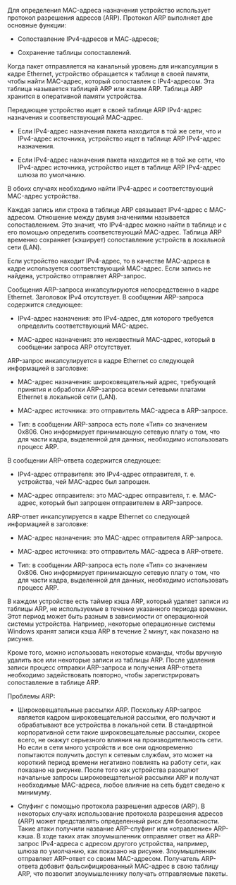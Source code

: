Для определения MAC-адреса назначения устройство использует протокол разрешения адресов (ARP). Протокол ARP выполняет две основные функции:

- Сопоставление IPv4-адресов и МАС-адресов;

- Сохранение таблицы сопоставлений.

Когда пакет отправляется на канальный уровень для инкапсуляции в кадре Ethernet, устройство обращается к таблице в своей памяти, чтобы найти MAC-адрес, который сопоставлен с IPv4-адресом. Эта таблица называется таблицей ARP или кэшем ARP. Таблица ARP хранится в оперативной памяти устройства.

Передающее устройство ищет в своей таблице ARP IPv4-адрес назначения и соответствующий MAC-адрес.

- Если IPv4-адрес назначения пакета находится в той же сети, что и IPv4-адрес источника, устройство ищет в таблице ARP IPv4-адрес назначения.

- Если IPv4-адрес назначения пакета находится не в той же сети, что IPv4-адрес источника, устройство ищет в таблице ARP IPv4-адрес шлюза по умолчанию.

В обоих случаях необходимо найти IPv4-адрес и соответствующий MAC-адрес устройства.

Каждая запись или строка в таблице ARP связывает IPv4-адрес с MAC-адресом. Отношение между двумя значениями называется сопоставлением. Это значит, что IPv4-адрес можно найти в таблице и с его помощью определить соответствующий MAC-адрес. Таблица ARP временно сохраняет (кэширует) сопоставление устройств в локальной сети (LAN).

Если устройство находит IPv4-адрес, то в качестве MAC-адреса в кадре используется соответствующий MAC-адрес. Если запись не найдена, устройство отправляет ARP-запрос.

Сообщения ARP-запроса инкапсулируются непосредственно в кадре Ethernet. Заголовок IPv4 отсутствует. В сообщении ARP-запроса содержится следующее:

- IPv4-адрес назначения: это IPv4-адрес, для которого требуется определить соответствующий MAC-адрес.

- MAC-адрес назначения: это неизвестный MAC-адрес, который в сообщении запроса ARP отсутствует.

ARP-запрос инкапсулируется в кадре Ethernet со следующей информацией в заголовке:

- MAC-адрес назначения: широковещательный адрес, требующей принятия и обработки ARP-запроса всеми сетевыми платами Ethernet в локальной сети (LAN).

- MAC-адрес источника: это отправитель MAC-адреса в ARP-запросе.

- Тип: в сообщении ARP-запроса есть поле «Тип» со значением 0x806. Оно информирует принимающую сетевую плату о том, что для части кадра, выделенной для данных, необходимо использовать процесс ARP.

В сообщении ARP-ответа содержится следующее:

- IPv4-адрес отправителя: это IPv4-адрес отправителя, т. е. устройства, чей MAC-адрес был запрошен.

- MAC-адрес отправителя: это MAC-адрес отправителя, т. е. MAC-адрес, который был запрошен отправителем в ARP-запросе.

ARP-ответ инкапсулируется в кадре Ethernet со следующей информацией в заголовке:

- MAC-адрес назначения: это MAC-адрес отправителя ARP-запроса.

- MAC-адрес источника: это отправитель MAC-адреса в ARP-ответе.

- Тип: в сообщении ARP-запроса есть поле «Тип» со значением 0x806. Оно информирует принимающую сетевую плату о том, что для части кадра, выделенной для данных, необходимо использовать процесс ARP.

В каждом устройстве есть таймер кэша ARP, который удаляет записи из таблицы ARP, не используемые в течение указанного периода времени. Этот период может быть разным в зависимости от операционной системы устройства. Например, некоторые операционные системы Windows хранят записи кэша ARP в течение 2 минут, как показано на рисунке.

Кроме того, можно использовать некоторые команды, чтобы вручную удалить все или некоторые записи из таблицы ARP. После удаления записи процесс отправки ARP-запроса и получения ARP-ответа необходимо задействовать повторно, чтобы зарегистрировать сопоставление в таблице ARP.

Проблемы ARP:

- Широковещательные рассылки ARP. Поскольку ARP-запрос является кадром широковещательной рассылки, его получают и обрабатывают все устройства в локальной сети. В стандартной корпоративной сети такие широковещательные рассылки, скорее всего, не окажут серьезного влияния на производительность сети. Но если в сети много устройств и все они одновременно попытаются получить доступ к сетевым службам, это может на короткий период времени негативно повлиять на работу сети, как показано на рисунке. После того как устройства разошлют начальные запросы широковещательной рассылки ARP и получат необходимые MAC-адреса, любое влияние на сеть будет сведено к минимуму.

- Спуфинг с помощью протокола разрешения адресов (ARP). В некоторых случаях использование протокола разрешения адресов (ARP) может представлять определенный риск для безопасности. Такие атаки получили название ARP-спуфинг или «отравление» ARP-кэша. В ходе таких атак злоумышленник отправляет ответ на ARP-запрос IPv4-адреса с адресом другого устройства, например, шлюза по умолчанию, как показано на рисунке. Злоумышленник отправляет ARP-ответ со своим MAC-адресом. Получатель ARP-ответа добавит фальсифицированный MAC-адрес в свою таблицу ARP, что позволит злоумышленнику получать отправляемые пакеты.